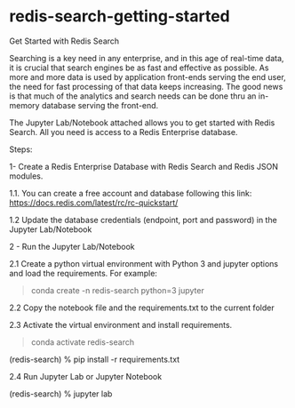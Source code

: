 # redis-search-getting-started
Get Started with Redis Search 

Searching is a key need in any enterprise, and in this age of real-time data, it is crucial that search engines be as fast and effective as possible.
As more and more data is used by application front-ends serving the end user, the need for fast processing of that data keeps increasing. The good news is that much of the analytics and search needs can be done thru an in-memory database serving the front-end.

The Jupyter Lab/Notebook attached allows you to get started with Redis Search. All you need is access to a Redis Enterprise database.

Steps:

1- Create a Redis Enterprise Database with Redis Search and Redis JSON modules.

1.1. You can create a free account and database following this link:
https://docs.redis.com/latest/rc/rc-quickstart/

1.2 Update the database credentials (endpoint, port and password) in the Jupyter Lab/Notebook

2 - Run the Jupyter Lab/Notebook

2.1 Create a python virtual environment with Python 3 and jupyter options and load the requirements. For example:

> conda create -n redis-search python=3 jupyter

2.2 Copy the notebook file and the requirements.txt to the current folder

2.3 Activate the virtual environment and install requirements.

> conda activate redis-search

 (redis-search) <your system path> % pip install -r requirements.txt

2.4 Run Jupyter Lab or Jupyter Notebook

 (redis-search) <your system path> % jupyter lab 
